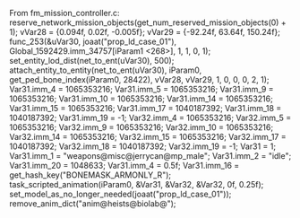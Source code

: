 From fm_mission_controller.c:
reserve_network_mission_objects(get_num_reserved_mission_objects(0) + 1);
           vVar28 = {0.094f, 0.02f, -0.005f};
            vVar29 = {-92.24f, 63.64f, 150.24f};
          func_253(&uVar30, joaat("prop_ld_case_01"), Global_1592429.imm_34757[iParam1 <268>], 1, 1, 0, 1);
         set_entity_lod_dist(net_to_ent(uVar30), 500);
         attach_entity_to_entity(net_to_ent(uVar30), iParam0, get_ped_bone_index(iParam0, 28422), vVar28, vVar29, 1, 0, 0, 0, 2, 1);
           Var31.imm_4 = 1065353216;
         Var31.imm_5 = 1065353216;
         Var31.imm_9 = 1065353216;
         Var31.imm_10 = 1065353216;
            Var31.imm_14 = 1065353216;
            Var31.imm_15 = 1065353216;
            Var31.imm_17 = 1040187392;
            Var31.imm_18 = 1040187392;
            Var31.imm_19 = -1;
            Var32.imm_4 = 1065353216;
         Var32.imm_5 = 1065353216;
         Var32.imm_9 = 1065353216;
         Var32.imm_10 = 1065353216;
            Var32.imm_14 = 1065353216;
            Var32.imm_15 = 1065353216;
            Var32.imm_17 = 1040187392;
            Var32.imm_18 = 1040187392;
            Var32.imm_19 = -1;
            Var31 = 1;
            Var31.imm_1 = "weapons@misc@jerrycan@mp_male";
          Var31.imm_2 = "idle";
           Var31.imm_20 = 1048633;
           Var31.imm_4 = 0.5f;
           Var31.imm_16 = get_hash_key("BONEMASK_ARMONLY_R");
          task_scripted_animation(iParam0, &Var31, &Var32, &Var32, 0f, 0.25f);
          set_model_as_no_longer_needed(joaat("prop_ld_case_01"));
            remove_anim_dict("anim@heists@biolab@");